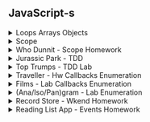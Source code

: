 
## JavaScript-s

<details>
<summary>
Loops Arrays Objects
</summary>

```js
var sports = ['football', 'tennis', 'rugby'];
var firstSport = sports[0];
var secondSport = sports[1];

sports.push('curling');

sports.push('snooker');
sports.push('darts');

var lastSport = sports[sports.length - 1];

sports.pop()

sports.unshift('basketball');

sports.shift();

sports.splice(3, 1);

// console.log(sports);

for (var currentSport of sports) {
  var bigSport = currentSport.toUpperCase();
  // console.log( bigSport );
}

for (var i = 0; i < sports.length; i++) {
  var currentSport = sports[i];
  var bigSport = currentSport.toUpperCase();
  // console.log( bigSport );
}

for (var i = sports.length - 1; i >= 0; i--) {
  var currentSport = sports[i];
  var bigSport = currentSport.toUpperCase();
  // console.log( bigSport );
}

var movie = {
  title: 'It\'s a Wonderful Life',
  year: 1946,
  language: 'Spanish'
};

var moviesTitle = movie.title;

movie.cast = ['James Stewart', 'Donna Reed'];

movie.language = 'English';
movie['language'] = 'French';

movie.ratings = {
  personal: 70,
  critic: 94,
  audience: 95
};
// console.log(movie);

for (var key in movie) {
  var value = movie[key];
  // console.log(`The ${key} is ${value}`);
}

var properties = Object.keys(movie);

for (var i = 0; i < properties.length; i++) {
  var key = properties[i];
  var value = movie[key];
  console.log(`The ${key} is ${value}`);
}
```
</details>
<details>
<summary>
Scope
</summary>

```js
var name = 'Jill';
var secretsFunction = function () {
  var pinCode = [0, 0, 0, 0];
  // console.log('pinCode inside secretsFunction:', pinCode);
  // console.log('name inside secretsFunction:', name);
}
secretsFunction();
// console.log('pinCode outside secretsFunction:', pinCode);
// console.log('name outside secretsFunction:', name);

var filterNamesByFirstLetter = function (names, letter) {
  var filteredNames = [];
  for (let name of names) {
    if (name[0] === letter) {
      filteredNames.push(name);
    }
  }
  // console.log('name after loop:', name);
  return filteredNames
}

var students = ['Alice', 'Bob', 'Alyssia', 'Artem', 'Babs'];
var filteredStudents = filterNamesByFirstLetter(students, 'A');
// console.log('filteredStudents', filteredStudents);

const calculateEnergy = function (mass) {
  const speedOfLight = 299792458;
  // speedOfLight++
  return mass * speedOfLight ** 2;
}
// calculateEnergy = () => 0
const energyOfMe = calculateEnergy(75);
// console.log('energyOfMe (if I had a mass of 75kg)', energyOfMe);

const song = {
  title: 'Raspberry Beret',
  artist: 'Prince'
};
console.log('song before mutation', song);
song.title = 'When Doves Cry';
console.log('song after mutation', song);

const songs = [
  song,
  'Happy Birthday',
  'Hey Jude'
];
console.log('songs array before mutation', songs);
songs[1] = 'Call Me Maybe';
songs.pop();
console.log('songs array after mutation', songs);
```
</details>
<details>
<summary>
Who Dunnit - Scope Homework  
</summary>

#### Episode 1

```js
const scenario = {
  murderer: 'Miss Scarlet',
  room: 'Library',
  weapon: 'Rope'
};

const declareMurderer = function() {
  return `The murderer is ${scenario.murderer}.`;
};

const verdict = declareMurderer();
console.log(verdict);
```

Output: `The murderer is Miss Scarlet.`  
Reason: `declareMurderer` is called, which returns a string that refers to the `murderer` property on the `scenario` object.

#### Episode 2

```js
const murderer = 'Professor Plum';

const changeMurderer = function() {
  murderer = 'Mrs. Peacock';
};

const delcareMurderer = function() {
  return `The murderer is ${murderer}.`;
}

changeMurderer();
const verdict = declareMurderer();
console.log(verdict);
```

Output: `TypeError`  
Reason: The variable `murderer` is declared with the `const` keyword, so it cannot be resigned. When the `changeMurderer` function is called, it attempts to reassign the `murderer` variable, producing the type error `Assignment to constant variable`.

#### Episode 3

```js
let murderer = 'Professor Plum';

const declareMurderer = function() {
  let murderer = 'Mrs. Peacock';
  return `The murderer is ${murderer}.`;
};

const firstVerdict = declareMurderer();
console.log('First Verdict: ', firstVerdict);

const secondVerdict = `The murderer is ${murderer}.`;
console.log('Second Verdict: ', secondVerdict);
```

Output: `First Verdict:  The murderer is Mrs. Peacock.` `Second Verdict:  The murderer is Professor Plum.`  
Reason: The `delcareMurderer` function is called, which creates a new local variable, `murderer` with the value of 'Mrs. Peacock' and returns a string that refers to local variable. This does not effect the initial `murderer` variable, so when the second verdict accesses the outer variable, it is still 'Professor Plum'.


#### Episode 4

```js
let suspectOne = 'Miss Scarlet';
let suspectTwo = 'Professor Plum';
let suspectThree = 'Mrs. Peacock';

const declareAllSuspects = function() {
  let suspectThree = 'Colonel Mustard';
  return `The suspects are ${suspectOne}, ${suspectTwo}, ${suspectThree}.`;
};

const suspects = declareAllSuspects();
console.log(suspects);
console.log(`Suspect three is ${suspectThree}.`);
```

Output: `The suspects are Miss Scarlet, Professor Plum, Colonel Mustard.`
`Suspect three is Mrs. Peacock.`
Reason: The initial suspect variables are declared. `suspectThree` has the value 'Mrs. Peacock'. When the `declareAllSuspects` function is called, it creates a new local variable `suspectThree` with the value 'Colonel Mustard' and does not effect the initial variable of the same name. The string returned by `declareAllSuspects` refers to the two initial variables `suspectOne` and `suspectTwo` and the local variable `suspectThree`. The second log refers to the unchanged initial variable, `suspectThree` with the value 'Mrs. Peacock'.

#### Episode 5

```js
const scenario = {
  murderer: 'Miss Scarlet',
  room: 'Kitchen',
  weapon: 'Candle Stick'
};

const changeWeapon = function(newWeapon) {
  scenario.weapon = newWeapon;
};

const declareWeapon = function() {
  return `The weapon is the ${scenario.weapon}.`;
};

changeWeapon('Revolver');
const verdict = declareWeapon();
console.log(verdict);
```

Output: `The weapon is the Revolver.`
Reason: `changeWeapon` is called, changing the `scenario`'s `weapon` property to 'Revolver'. `delclareWeapon` is then called, returning a string that refers to the `scenario`'s `weapon` property.

Note: The `scenario` variable is declared using the `const` keyword so it cannot be reassigned. However an object is mutable, so its properties can be modified without it being a reassignment.

#### Episode 6

```js
let murderer = 'Colonel Mustard';

const changeMurderer = function() {
  murderer = 'Mr. Green';

  const plotTwist = function() {
    murderer = 'Mrs. White';
  }

  plotTwist();
}

const declareMurderer = function () {
  return `The murderer is ${murderer}.`
}

changeMurderer();
const verdict = declareMurderer();
console.log(verdict);
```

Output: `The murderer is Mrs. White.`
Reason: `changeMurder` is called, which first reassigns `murderer` to have the value 'Mr. Green', then calls a second function, `plotTwist`, which reassigns `murderer` to have the value 'Mrs. White'. `declareMurderer` is then called returning a string that refers to `murderer`.

#### Episode 7

```js
let murderer = 'Professor Plum';

const changeMurderer = function() {
  murderer = 'Mr. Green';

  const plotTwist = function() {
    let murderer = 'Colonel Mustard';

    const unexpectedOutcome = function() {
      murderer = 'Miss Scarlet';
    }

    unexpectedOutcome();
  }

  plotTwist();
}

const declareMurderer = function() {
  return `The murderer is ${murderer}.`
}

changeMurderer();
const verdict = declareMurderer();
console.log(verdict);
```

Output: `The murderer is Mr. Green.`
Reason: `changeMurderer` is called, which first reassigns `murderer` to have the value 'Mr. Green'. It then calls `plotTwist` that creates a new local variable `murderer` with the value 'Colonel Mustard', which does not effect the initial `murderer` variable. `unexpectedOutcome` is then called which reassigns the local variable in the `plotTwist` function to be 'Miss Scarlet', but again, does not effect the initial `murderer` variable. When `declareMurderer` is called, it returns a string that refers to the initial `murderer` variable, which has only been reassigned once.

#### Episode 8

```js
const scenario = {
  murderer: 'Mrs. Peacock',
  room: 'Conservatory',
  weapon: 'Lead Pipe'
};

const changeScenario = function() {
  scenario.murderer = 'Mrs. Peacock';
  scenario.room = 'Dining Room';

  const plotTwist = function(room) {
    if (scenario.room === room) {
      scenario.murderer = 'Colonel Mustard';
    }

    const unexpectedOutcome = function(murderer) {
      if (scenario.murderer === murderer) {
        scenario.weapon = 'Candle Stick';
      }
    }

    unexpectedOutcome('Colonel Mustard');
  }

  plotTwist('Dining Room');
}

const declareWeapon = function() {
  return `The weapon is ${scenario.weapon}.`
}

changeScenario();
const verdict = declareWeapon();
console.log(verdict);
```

Output: `The murderer is Colonel Mustard.`
Reason: `changeScenario` is called which update's `scenario`'s `murderer` property to 'Mrs. Peacock' and its `room` property to 'Dining Room'. Next `plotTwist` is called and checks if the scenario's room property is equals to 'Dining Room', which it is, so updates the `scenario`'s '`murderer` property to be 'Colonel Mustard'. Then `unexpectedOutcome` is called, which checks if the `scenario`'s `murderer` property is equal to 'Colonel Mustard', which it is, so it updates the `scenario`'s `weapon` property to be 'Candle Stick'. Then `declareWeapon` is called, which returns a string referring to the updated `scenario`'s `weapon` property.

#### Episode 9

```js
let murderer = 'Professor Plum';

if (murderer === 'Professor Plum') {
  let murderer = 'Mrs. Peacock';
}

const declareMurderer = function() {
  return `The murderer is ${murderer}.`;
}

const verdict = declareMurderer();
console.log(verdict);
```

Output: `The murderer is Professor Plum.`
Reason: A variable `murderer` is declared with the value of 'Professor Plum'. The an `if` statement checks if `murderer` is equal to 'Professor Plum', which it is, so it creates a new local `murderer` variable with the value of 'Mrs. Peacock'. Because variables declared with the `let` and `const` keywords are block scoped, is does not effect the initial `murder` variable. When `declareMurderer` is called, it returns a string that refers to the initial `murder` variable.

### Extensions

Make up your own episode!

</details>
<details>
<summary>
Jurassic Park - TDD
</summary>
<br />
<details>
<summary>
Jurassic Park - Brief
</summary>

#### Learning Objectives

- Be able to use the fundamental JavaScript language features and data types
- Be able to create an application using multiple interacting objects

### Brief

John Hammond has tasked you with creating an app to help him manage his theme park. He needs to be able to track and manage information about the various dinosaurs in his park and the number of visitors that they will attract.

Use the start point provided, which contains the tested `Dinosaur` model and the uncompleted tests for the MVP `Park` model. (You will need to write your own tests for the extension tasks.)

**Hint:** Remember to remove the `x` from the pending tests (`xit()`) to run them.

#### MVP

A dinosaur must have:

- A species
- A diet (e.g. carnivore, herbivore or omnivore)
- An average number of visitors attracted per day

A park must have:

- A name
- A ticket price
- A collection of dinosaurs

A park must be able to:

- Add a dinosaur to its collection of dinosaurs
- Remove a dinosaur from its collection of dinosaurs
- Find all dinosaurs of a particular species
- Remove all dinosaurs of a particular species
- Find the dinosaur that attracts the most visitors

#### Extensions

A park must be able to:

- Calculate the total number of visitors per day
- Calculate the total number of visitors per year
- Calculate the total revenue from ticket sales for one year
- Provide an object containing each of the diet types and the number of dinosaurs in the park of that diet type  
Example: `{ 'carnivore': 5, 'herbivore': 2, 'omnivore': 1 }`

#### Considerations

Remember to use the appropriate `assert` method for the data types you are comparing in your tests.

<br />
</details>
<details>
<summary>
dinasaur.js
</summary>

```js
const Dinosaur = function (species, diet, guestsAttractedPerDay) {
  this.species = species;
  this.diet = diet;
  this.guestsAttractedPerDay = guestsAttractedPerDay;
}

module.exports = Dinosaur;

```

<details>
<summary>
dinasaur_spec.js
</summary>


```js
const assert = require('assert');
const Dinosaur = require('../models/dinosaur.js');

describe('Dinosaur', function() {

  let dinosaur;

  beforeEach(function () {
    dinosaur = new Dinosaur('t-rex', 'carnivore', 50);
  });

  it('should have a species', function () {
    const actual = dinosaur.species;
    assert.strictEqual(actual, 't-rex');
  });

  it('should have a diet', function () {
    const actual = dinosaur.diet;
    assert.strictEqual(actual, 'carnivore');
  });

  it('should have an average number of visitors it attracts per day', function () {
    const actual = dinosaur.guestsAttractedPerDay;
    assert.strictEqual(actual, 50);
  });

});
```
</details>
<br />
</details>
<details>
<summary>
park.js
</summary>

```js
const Park = function (name, ticketPrice) {
  this.name = name;
  this.ticketPrice = ticketPrice;
  this.dinosaurs = [];
}

Park.prototype.add = function (dinosaur) {
  this.dinosaurs.push(dinosaur);
}

Park.prototype.remove = function (dinosaur) {
  const index = this.dinosaurs.indexOf(dinosaur);
  if (index !== -1){
    this.dinosaurs.splice(index, 1);
  }
}

Park.prototype.findBySpecies = function (species) {
  const foundDinosaurs = [];

  for (const dinosaur of this.dinosaurs) {
    if (dinosaur.species === species) {
      foundDinosaurs.push(dinosaur);
    }
  }

  return foundDinosaurs;
}

Park.prototype.removeBySpecies = function (species) {
  const dinosaursToKeep = [];

  for (const dinosaur of this.dinosaurs) {
    if (dinosaur.species !== species) {
      newDinosaurs.push(dinosaur);
    }
  }

  this.dinosaurs = newDinosaurs;
}

Park.prototype.findMostAttractiveDinosaur = function () {
  let mostAttractiveDino = this.dinosaurs[0];

  for (const dino of this.dinosaurs) {
    if (dino.guestsAttractedPerDay > mostAttractiveDino.guestsAttractedPerDay) {
      mostAttractiveDino = dino;
    }
  }

  return mostAttractiveDino;
}

Park.prototype.calculateAverageVisitorsPerDay = function () {
  let averageDailyVisitors = 0;

  for (const dinosaur of this.dinosaurs) {
    averageDailyVisitors += dinosaur.guestsAttractedPerDay;
  }

  return averageDailyVisitors;
}

Park.prototype.calculateAverageVisitorsPerYear = function () {
  return this.calculateAverageVisitorsPerDay() * 365;
}

Park.prototype.calculateAverageYearlyRevenue = function () {
  return this.ticketPrice * this.calculateAverageVisitorsPerYear();
}

Park.prototype.numberOfDinosaursByDiet = function () {
  const numberOfDinosaursByDiet = {};

  for (const dinosaur of this.dinosaurs) {
    if (numberOfDinosaursByDiet[dinosaur.diet]) {
      numberOfDinosaursByDiet[dinosaur.diet] += 1;
    }
    else {
      numberOfDinosaursByDiet[dinosaur.diet] = 1;
    }
  }

  return numberOfDinosaursByDiet;
}

module.exports = Park;

```

<details>
<summary>
park_spec.js
</summary>

```js
const assert = require('assert');
const Park = require('../models/park.js');
const Dinosaur = require('../models/dinosaur.js');

describe('Park', function() {

  let trex1;
  let trex2;
  let trex3;
  let velociraptor1;
  let velociraptor2;
  let diplodocus;
  let gallimimus;
  let park;

  beforeEach(function () {
    trex1 = new Dinosaur('t-rex', 'carnivore', 50);
    trex2 = new Dinosaur('t-rex', 'carnivore', 40);
    trex3 = new Dinosaur('t-rex', 'carnivore', 60);

    velociraptor1 = new Dinosaur('velociraptor', 'carnivore', 25);
    velociraptor2 = new Dinosaur('velociraptor', 'carnivore', 20);

    diplodocus = new Dinosaur('diplodocus', 'herbivore', 30);
    gallimimus = new Dinosaur('gallimimus', 'omnivore', 4);

    park = new Park('Jurassic Park', 20);
  })

  it('should have a name', function () {
    const actual = park.name;
    assert.strictEqual(actual, 'Jurassic Park');
  });

  it('should have a ticket price', function () {
    const actual = park.ticketPrice;
    assert.strictEqual(actual, 20);
  });

  it('should have a collection of dinosaurs', function () {
    const actual = park.dinosaurs;
    assert.deepStrictEqual(actual, []);
  });

  it('should be able to add a dinosaur to its collection', function () {
    park.add(trex1);
    const actual = park.dinosaurs.length;
    assert.deepStrictEqual(actual, 1);
  });

  it('should be able to remove a dinosaur from its collection', function () {
    park.add(trex1);
    park.add(velociraptor1);
    park.remove(velociraptor1);
    const actual = park.dinosaurs.length;
    assert.strictEqual(actual, 1);
  });

  it('should be able to find all dinosaurs of a particular species', function () {
    park.add(trex1);
    park.add(velociraptor1);
    park.add(velociraptor2);
    park.add(diplodocus);
    park.add(gallimimus);
    const actual = park.findBySpecies('velociraptor');
    const expected = [velociraptor1, velociraptor2];
    assert.deepStrictEqual(actual, expected);
  });

  it('should be able to remove all dinosaurs of a particular species', function () {
    park.add(trex1);
    park.add(velociraptor1);
    park.add(velociraptor2);
    park.add(diplodocus);
    park.add(gallimimus);
    park.removeBySpecies('velociraptor');
    const actual = park.dinosaurs;
    const expected = [trex1, diplodocus, gallimimus];
    assert.deepStrictEqual(actual, expected);
  });

  it('should be able to find the dinosaur that attracts the most visitors', function () {
    park.add(trex1);
    park.add(trex2);
    park.add(trex3);
    park.add(velociraptor1);
    park.add(diplodocus);
    park.add(gallimimus);
    const actual = park.findMostAttractiveDinosaur();
    assert.strictEqual(actual, trex3);
  });

  it('should be able to calculate the total number of visitors per day', function () {
    park.add(trex1);
    park.add(trex2);
    park.add(trex3);
    park.add(velociraptor1);
    park.add(velociraptor2);
    park.add(diplodocus);
    park.add(gallimimus);
    const actual = park.calculateAverageVisitorsPerDay()
    assert.strictEqual(actual, 229);
  });

  it('should be able to calculate the total number of visitors per year', function () {
    park.add(trex1);
    park.add(trex2);
    park.add(trex3);
    park.add(velociraptor1);
    park.add(velociraptor2);
    park.add(diplodocus);
    park.add(gallimimus);
    const actual = park.calculateAverageVisitorsPerYear();
    assert.strictEqual(actual, 83585);
  });

  it('should be able to calculate total revenue for one year', function () {
    park.add(trex1);
    park.add(trex2);
    park.add(trex3);
    park.add(velociraptor1);
    park.add(velociraptor2);
    park.add(diplodocus);
    park.add(gallimimus);
    const actual = park.calculateAverageYearlyRevenue();
    assert.strictEqual(actual, 1671700);
  });

  it('should be able to calculate number of dinosaurs for each diet type', function () {
    park.add(trex1);
    park.add(trex2);
    park.add(trex3);
    park.add(velociraptor1);
    park.add(velociraptor2);
    park.add(diplodocus);
    park.add(gallimimus);
    const actual = park.numberOfDinosaursByDiet();
    const expected = { carnivore: 5, herbivore: 1, omnivore: 1 };
    assert.deepStrictEqual(actual, expected);
  });

});

```
</details>
</details>
<br />
</details>

<details>
<summary>
Top Trumps - TDD Lab
</summary>
<br />
<details>
<summary>
Top Trumps - Brief
</summary>

#### Learning Objectives

- Be able to write unit tests using Assert in combination with Mocha
- Be able to run test files with Mocha using an npm script

### Introduction

In this lab you will be using the testing framework, Mocha, to design, build and test the game logic for a two-player game of Superheroes Top Trumps. The brief is to build a game of Top Trumps with the following game play:

- All the cards are dealt to the players face down.
- For each turn:
  - Each player looks at the top card.
  - The first player chooses the category that they want to play with (e.g. Intelligence or Strength).
  - The players compare their cards' values for the selected category.
  - The player with the highest value gets the two cards.
- Once one player has all the cards, they have won the game.

### Task

#### MVP

Your application should have the following classes:

- Game
- Card
- Player

The game should have two players and be able to deal the cards to the players. A player should be able to play the top card in their hand and select a category that they want to play with. The game should be able to calculate the winner of the turn. If result of the turn is a draw, the player who made the category selection wins.

**Note: Do not implement functionality to shuffle the cards.**

Use the following details for your deck of cards:

```
Name: 'Superman'
Intelligence: 6
Strength: 9
Agility: 7

Name: 'Scarlet Witch'
Intelligence: 7
Strength: 10
Agility: 5

Name: 'Black Widow'
Intelligence: 8
Strength: 6
Agility: 9

Name: 'The Flash'
Intelligence: 7
Strength: 4
Agility: 10

Name: 'Wonder Woman'
Intelligence: 8
Strength: 7
Agility: 5

Name: 'Batman'
Intelligence: 10
Strength: 5
Agility: 6
```

#### Extensions

1. At the end of a turn, the winning player should receive the two cards from the turn.
2. Whichever player wins the turn, should choose the category on the next turn.
3. When one of the players has all the cards, they should win the game.

### Considerations

What are the responsibilities of each model?
Which type of assert do you need for each test?

### Plan

To setup your project you will need a models folder with a specs folder inside. You will also need to:

- Initialise npm with `npm init`
- Install mocha as a dev dependency with `npm install -D mocha`
- Update the test script in the package.json to use mocha with `specs models/specs`

<br />
</details>
<details>
<summary>
cards.js
</summary>

```js
const Card = function (options) {
  this.name = options.name;
  this.intelligence = options.intelligence;
  this.strength = options.strength;
  this.agility = options.agility;
};

module.exports = Card;
```

<details>
<summary>
cards_spec.js
</summary>

```js
const assert = require('assert');
const Card = require('../card.js');

describe('Card', function () {

  let card;

  beforeEach(function () {
    card = new Card({
      name: 'Superman',
      intelligence: 6,
      strength: 9,
      agility: 7
    });
  });

  it('should have a name', function () {
    const actual = card.name;
    assert.strictEqual(actual, 'Superman');
  });

  it('should have intelligence', function () {
    const actual = card.intelligence;
    assert.strictEqual(actual, 6);
  });

  it('should have strength', function () {
    const actual = card.strength;
    assert.strictEqual(actual, 9);
  });

  it('should have agility', function () {
    const actual = card.agility;
    assert.strictEqual(actual, 7);
  });

});

```

</details>
<br />
</details>
<details>
<summary>
game.js
</summary>

```js
const Game = function (cards, players) {
  this.deck = cards;
  this.players = players;
  this.winner = null;
};

Game.prototype.dealCard = function (card) {
  this.players[0].addCard(card);
};

Game.prototype.switchPlayers = function () {
  const player = this.players.shift();
  this.players.push(player);
};

Game.prototype.dealDeck = function () {
  for (const card of this.deck) {
    this.players[0].addCard(card);
    this.switchPlayers();
  }
};

Game.prototype.playCards = function () {
  for (const player of this.players) {
    player.playCard();
  }
};

Game.prototype.calculateWinnerOfTurn = function () {
  const card1 = this.players[0].currentCard;
  const card2 = this.players[1].currentCard;
  const category = this.players[0].currentCategory;
  if (card2[category] > card1[category]) this.switchPlayers();
};

Game.prototype.giveCardsToWinner = function () {
  const card1 = this.players[0].currentCard;
  const card2 = this.players[1].currentCard;
  this.players[0].receiveCards([card1, card2]);
};

Game.prototype.checkForWinner = function () {
  if (this.players[0].handEmpty()) this.winner = this.players[1];
  if (this.players[1].handEmpty()) this.winner = this.players[0];
};

Game.prototype.playTurn = function () {
  this.calculateWinnerOfTurn();
  this.giveCardsToWinner();
  this.checkForWinner();
};

module.exports = Game;

```

<details>
<summary>
game_spec.js
</summary>

```js
const assert = require('assert');
const Card = require('../card.js');
const Player = require('../player.js');
const Game = require('../game.js');

describe('Game', function () {

let card1;
let card2;
let card3;
let card4;
let card5;
let card6;
let tracy;
let tim;
let players;
let game;

beforeEach(function () {
  card1 = new Card({
    name: 'Superman',
    intelligence: 6,
    strength: 9,
    agility: 7
  });

  card2 = new Card({
    name: 'Scarlet Witch',
    intelligence: 7,
    strength: 10,
    agility: 5
  });

  card3 = new Card({
    name: 'Black Widow',
    intelligence: 8,
    strength: 6,
    agility: 9
  });

  card4 = new Card({
    name: 'The Flash',
    intelligence: 7,
    strength: 4,
    agility: 10
  });

  card5 = new Card({
    name: 'Wonder Woman',
    intelligence: 8,
    strength: 7,
    agility: 5
  });

  card6 = new Card({
    name: 'Batman',
    intelligence: 10,
    strength: 5,
    agility: 6
  });

  cards = [card1, card2, card3, card4, card5, card6];
  tracy = new Player('Tracy Champ');
  tim = new Player('Tim Win');
  players = [tracy, tim]
  game = new Game(cards, players);
});

it('should have a deck', function () {
  const actual = game.deck;
  assert.deepStrictEqual(actual, cards);
});

it('should have two players', function () {
  const actual = game.players;
  assert.deepStrictEqual(actual, players);
});

it('should be able to deal one card to a player', function () {
  game.dealCard(card1);
  const actual = tracy.hand[0];
  assert.deepStrictEqual(actual, card1);
});

it('should be able to switch players', function () {
  game.switchPlayers();
  const actual = game.players;
  assert.deepStrictEqual(actual, [tim, tracy]);
});

it('should be able to deal deck to players', function () {
  game.dealDeck();
  assert.deepStrictEqual(tracy.hand, [card1, card3, card5]);
  assert.deepStrictEqual(tim.hand, [card2, card4, card6]);
});

it('should be able to have all players play cards', function () {
  game.dealDeck();
  game.playCards();
  assert.strictEqual(tracy.currentCard, card5);
  assert.strictEqual(tim.currentCard, card6);
});

it('should be able to find the winner of the turn', function () {
  game.dealDeck();
  game.playCards();
  tracy.selectCategory('intelligence');
  game.calculateWinnerOfTurn();
  const actual = game.players[0];
  assert.deepStrictEqual(actual, tim);
});

it('should be able to give cards to winner', function () {
  game.dealDeck();
  game.playCards();
  tracy.selectCategory('intelligence');
  game.calculateWinnerOfTurn();
  game.giveCardsToWinner();
  const actual = tim.hand;
  assert.deepStrictEqual(actual, [card2, card4, card6, card5]);
});

it('should be able to check for a winner of the game', function () {
  tracy.addCard(card1);
  tim.addCard(card2);
  game.playCards();
  tracy.selectCategory('intelligence');
  game.calculateWinnerOfTurn();
  game.giveCardsToWinner(tracy);
  game.checkForWinner();
  const actual = game.winner;
  assert.deepStrictEqual(actual, tim);
});

it('should be able to play turn', function () {
  game.dealDeck();
  game.playCards();
  tracy.selectCategory('intelligence');
  game.playTurn();
  assert.deepStrictEqual(tracy.hand, [card1, card3]);
  assert.deepStrictEqual(tim.hand, [card2, card4, card6, card5]);
  assert.deepStrictEqual(game.players, [tim, tracy]);
});

it('should be able to find winner of game at the end of final turn', function() {
  tracy.addCard(card1);
  tim.addCard(card2);
  game.playCards();
  tracy.selectCategory('strength');
  game.playTurn();
  const actual = game.winner;
  assert.deepStrictEqual(actual, tim);
});

});

```

</details>
<br />
</details>
<details>
<summary>
player.js
</summary>

```js
const Player = function (name) {
  this.name = name;
  this.hand = [];
  this.currentCard = null;
  this.currentCategory = null;
};

Player.prototype.countCards = function () {
  return this.hand.length;
};

Player.prototype.addCard = function (card) {
  this.hand.push(card);
};

Player.prototype.handEmpty = function () {
  return this.hand.length === 0;
};

Player.prototype.playCard = function () {
  this.currentCard = this.hand.pop();
};

Player.prototype.selectCategory = function (category) {
  this.currentCategory = category;
};

Player.prototype.receiveCards = function (cards) {
  this.hand = this.hand.concat(cards);
};

module.exports = Player;

```

<details>
<summary>
player_spec.js
</summary>

```js
const assert = require('assert');
const Player = require('../player.js');
const Card = require('../card.js');

describe('Player', function () {

  let player;
  let card1;

  beforeEach(function () {
    player = new Player('Tracy Champ');

    card1 = new Card({
      name: 'Wonder Woman',
      intelligence: 8,
      strength: 7,
      agility: 5
    });
  });

  it('should have a name', function () {
    const actual = player.name;
    assert.strictEqual('Tracy Champ', actual);
  });

  it('should have a hand that starts empty', function () {
    const actual = player.hand;
    assert.deepStrictEqual([], actual);
  });

  it('should be able to count cards in hand', function () {
    const actual = player.countCards();
    assert.strictEqual(actual, 0);
  });

  it('should be able to add a card', function () {
    player.addCard(card1);
    const actual = player.hand[0];
    assert.deepStrictEqual(actual, card1);
  });

  it('should be able to check if hand is empty', function () {
    const actual = player.handEmpty();
    assert.strictEqual(actual, true);
  });

  it('should be able to play a card', function () {
    player.addCard(card1);
    player.playCard();
    const actual = player.currentCard;
    assert.deepStrictEqual(actual, card1);
  });

  it('should be able to select a category', function () {
    player.selectCategory('intelligence');
    const actual = player.currentCategory;
    assert.strictEqual(actual, 'intelligence');
  });

  it('should have hand decreased by one after playing a card', function () {
    player.addCard(card1);
    player.playCard();
    const actual = player.countCards();
    assert.strictEqual(actual, 0);
  });

  it('should be able to receive cards', function () {
    const card2 = new Card({
      name: 'Batman',
      intelligence: 10,
      strength: 5,
      agility: 6
    });
    player.receiveCards([card1, card2]);
    const actual = player.hand;
    assert.deepStrictEqual(actual, [card1, card2]);
  });

});

```

</details>
<br />
</details>
<br />
</details>


<details>
<summary>
Traveller - Hw Callbacks Enumeration
</summary>
<br />
<details>
<summary>
Traveller - Brief
</summary>

#### Learning Objectives
- Be able to pass functions to higher-order functions
- Be able to use built-in Array enumeration methods

### Brief

You have been given a project with two models, Traveller and Journey, and their corresponding test files.

A Journey has:

- a start location
- an end location
- a mode of transport
- a distance in miles

A Traveller has:

- an array of Journeys

You should write the code to make the Traveller tests pass, without modifying the spec files. You should use JavaScript's built-in enumerator methods, only using `forEach` if you can't find a way to use one of the other more appropriate methods.

#### MVP

Traveller:

- should have a collection of journeys
- should be able to get the journeys start locations
- should be able to get the journeys end locations
- should be able to get a list of the modes of transport
- should be able to get journeys by transport
- should be able to get journeys over a certain distance

#### Extensions

Traveller:

- should be able to calculate total distance travelled
- should be able to get a unique list of modes of transport

Note: Remember to remove the `x` from `xit()` on the pending tests to run them.

<br />
</details>
<details>
<summary>
journey.js
</summary>

```js
const Journey = function(startLocation, endLocation, transport, distance) {
  this.startLocation = startLocation;
  this.endLocation = endLocation;
  this.transport = transport;
  this.distance = distance;
};

module.exports = Journey;

```

<details>
<summary>
journey_spec.js
</summary>

```js
const assert = require('assert');
const Journey = require('../models/journey.js');

describe('Journey', function() {

  let journey1;

  beforeEach(function() {
    journey1 = new Journey('linlithgow', 'stirling', 'train', 30);
  });

  it('should have a start location', function() {
    const actual = journey1.startLocation;
    assert.strictEqual(actual, 'linlithgow');
  });

  it('should have a end location', function() {
    const actual = journey1.endLocation;
    assert.strictEqual(actual, 'stirling');
  });

  it('should have a mode of transport', function() {
    const actual = journey1.transport;
    assert.strictEqual(actual, 'train');
  });

  it('should have a distance', function() {
    const actual = journey1.distance;
    assert.strictEqual(actual, 30);
  });

});

```

</details>
<br />
</details>
<details>
<summary>
traveller.js
</summary>

```js
const Traveller = function(journeys) {
  this.journeys = journeys;
};

Traveller.prototype.getJourneyStartLocations = function() {
  return this.journeys.map((journey) => {
    return journey.startLocation;
  });
};

Traveller.prototype.getJourneyEndLocations = function () {
  return this.journeys.map((journey) => {
    return journey.endLocation;
  });
};

Traveller.prototype.getModesOfTransport = function () {
  return this.journeys.map((journey) => {
    return journey.transport
  });
};

Traveller.prototype.getJourneysByTransport = function (transport) {
  return this.journeys.filter((journey) => {
    return journey.transport === transport;
  });
};

Traveller.prototype.getJourneysByMinDistance = function (minDistance) {
  return this.journeys.filter((journey) => {
    return journey.distance > minDistance;
  });
};

Traveller.prototype.calculateTotalDistanceTravelled = function () {
  return this.journeys.reduce((total, journey) => {
    return total + journey.distance;
  }, 0);
};

Traveller.prototype.getUniqueModesOfTransport = function () {
  return this.getModesOfTransport().filter((transport, index, array) => {
    return array.indexOf(transport) === index;
  });
};


module.exports = Traveller;

```

<details>
<summary>
traveller_spec.js
</summary>

```js
const assert = require('assert');
const Journey = require('../models/journey.js');
const Traveller = require('../models/traveller.js');

describe('Traveller', function() {

  let journey1
  let journey2
  let journey3
  let journey4
  let journey5
  let journeys;
  let traveller;

  beforeEach(function() {
    journey1 = new Journey('linlithgow', 'stirling', 'train', 30);
    journey2 = new Journey('paris', 'frankfurt', 'train', 400);
    journey3 = new Journey('sydney', 'new york', 'aeroplane', 10000);
    journey4 = new Journey('london', 'rome', 'car', 1200);
    journey5 = new Journey('lancaster', 'isle of man', 'ferry', 80);
    journeys = [journey1, journey2, journey3, journey4, journey5];
    traveller = new Traveller(journeys);
  });

  it('should have a collection of journeys', function() {
    const actual = traveller.journeys;
    assert.deepStrictEqual(actual, journeys)
  });

  it('should be able to get the journeys start locations', function() {
    const actual = [
      journey1.startLocation,
      journey2.startLocation,
      journey3.startLocation,
      journey4.startLocation,
      journey5.startLocation
    ];
    assert.deepStrictEqual(actual, traveller.getJourneyStartLocations());
  });

  it('should be able to get the journeys end locations', function() {
    const actual = [
      journey1.endLocation,
      journey2.endLocation,
      journey3.endLocation,
      journey4.endLocation,
      journey5.endLocation
    ];
    assert.deepStrictEqual(actual, traveller.getJourneyEndLocations());
  });

  it('should be able to get a list of the modes of transport', function() {
    const actual = [ 'train', 'train', 'aeroplane', 'car', 'ferry' ];
    assert.deepStrictEqual(actual, traveller.getModesOfTransport());
  });

  it('should be able to get journeys by transport', function() {
    const actual = [
      journey1,
      journey2
    ];
    assert.deepStrictEqual(actual, traveller.getJourneysByTransport('train'));
  });

  it('should be able to get journeys over a certain distance', function() {
    const actual = [
      journey3,
      journey4
    ];
    assert.deepStrictEqual(actual, traveller.getJourneysByMinDistance(1000))
  });

  it('should be able to calculate total distance travelled', function() {
    const actual = 11710;
    assert.deepStrictEqual(actual, traveller.calculateTotalDistanceTravelled())
  });

  it('should be able to get a unique list of the modes of transport', function() {
    const actual = [ 'train', 'aeroplane', 'car', 'ferry' ];
    assert.deepStrictEqual(actual, traveller.getUniqueModesOfTransport());
  });

});

```

</details>
<br />
</details>
<br />
</details>


<details>
<summary>
Films - Lab Callbacks Enumeration
</summary>
<br />
<details>
<summary>
Films - Brief
</summary>

#### Learning Objectives

- Be able to pass functions to higher-order functions
- Be able to use built-in Array enumeration methods

### Brief

You have been given a project with two models, `Cinema` and `Film`, and their corresponding test files.

A Film has:

- a title
- a genre
- a year
- a length

A Cinema has:

- an array of `Film`s

You should write the code to make the Cinema tests pass. You should use JavaScript's built-in enumerator methods, only using `forEach` if you can't find a way to use one of the other more appropriate methods.

#### MVP

Cinema:

- should have a collection of films
- should be able to get a list of film titles
- should be able to find a film by title
- should be able to filter films by genre
- should be able to check whether there are some films from a particular year
- should be able to check whether all films are over a particular length
- should be able to calculate total running time of all films

#### Extensions

Add a another test, `'Cinema should be able to filter films by year'`.

We already have a method that filters films by genre, the functionality of which is very similar. We don't want two separate methods as that wouldn't be DRY. Your task is get the final test to pass by to writing a new method called `filmsByProperty`, which takes two arguments:

1. the name of the property
2. the value being search for

Once the final test is passing, modify the test `'Cinema should be able to filter films by genre'` to use the new `filmsByProperty` method.

#### Consideration

If you use reduce, remember that you will need to pass in a default accumulator as the second argument.

<br />
</details>
<details>
<summary>
film.js
</summary>

```js
const Film = function (title, genre, year, length) {
  this.title = title;
  this.genre = genre;
  this.year = year;
  this.length = length;
};

module.exports = Film;

```

<details>
<summary>
film_spec.js
</summary>

```js
const assert = require('assert');
const Film = require('../models/film.js');

describe('Film', function () {

  let moonlight;

  beforeEach(function () {
    moonlight = new Film('Moonlight', 'drama', 2016, 111);
  });

  it('should have a title', function () {
    const actual = moonlight.title;
    assert.strictEqual(actual, 'Moonlight');
  });

  it('should have a genre', function () {
    const actual = moonlight.genre;
    assert.strictEqual(actual, 'drama');
  });

  it('should have a year', function () {
    const actual = moonlight.year;
    assert.strictEqual(actual, 2016);
  });

  it('should have a length', function () {
    const actual = moonlight.length;
    assert.strictEqual(actual, 111);
  });

});

```

</details>
<br />
</details>
<details>
<summary>
cinema.js
</summary>

```js
const assert = require('assert');
const Film = require('../models/film.js');

describe('Film', function () {

  let moonlight;

  beforeEach(function () {
    moonlight = new Film('Moonlight', 'drama', 2016, 111);
  });

  it('should have a title', function () {
    const actual = moonlight.title;
    assert.strictEqual(actual, 'Moonlight');
  });

  it('should have a genre', function () {
    const actual = moonlight.genre;
    assert.strictEqual(actual, 'drama');
  });

  it('should have a year', function () {
    const actual = moonlight.year;
    assert.strictEqual(actual, 2016);
  });

  it('should have a length', function () {
    const actual = moonlight.length;
    assert.strictEqual(actual, 111);
  });

});

```

<details>
<summary>
cinema_spec.js
</summary>

```js
const assert = require('assert');
const Cinema = require('../models/cinema.js');
const Film = require('../models/film.js');

describe('Cinema', function () {

  let moonlight;
  let bladeRunner;
  let dunkirk;
  let blackPanther;
  let trainspotting;
  let films;
  let cinema;

  beforeEach(function () {
    moonlight = new Film('Moonlight', 'drama', 2016, 111);
    bladeRunner = new Film('Blade Runner 2049', 'sci-fi', 2017, 164);
    dunkirk = new Film('Dunkirk', 'history', 2017, 96);
    blackPanther = new Film('Black Panther', 'action', 2018, 134);
    trainspotting = new Film('T2 Trainspotting', 'drama', 2017, 117);

    films = [moonlight, bladeRunner, dunkirk, blackPanther, trainspotting];
    cinema = new Cinema(films);
  });

  it('should have a collection of films', function () {
    const actual = cinema.films;
    assert.deepStrictEqual(actual, films);
  });

  it('should be able to get a list of film titles', function () {
    const actual = cinema.filmTitles();
    const expected = ['Moonlight', 'Blade Runner 2049', 'Dunkirk', 'Black Panther', 'T2 Trainspotting'];
    assert.deepStrictEqual(actual, expected);
  });

  it('should be able to find a film by title', function () {
    const actual = cinema.filmByTitle('Dunkirk');
    assert.deepStrictEqual(actual, dunkirk);
  });

  it('should be able to filter films by genre', function () {
    const actual = cinema.filmsByGenre('drama');
    // Extension:
    // const actual = cinema.filmsByProperty('genre', `drama`);
    const expected = [moonlight, trainspotting];
    assert.deepStrictEqual(actual, expected);
  });

  it('should be able to check whether there are some films from a particular year', function () {
    const actual = cinema.hasFilmsFromYear(2018);
    assert.strictEqual(actual, true);
  });

  it('should be able to check whether there are no films from a particular year', function () {
    const actual = cinema.hasFilmsFromYear(2000);
    assert.strictEqual(actual, false);
  });

  it('should be able to check whether all films are over a particular length', function () {
    const actual = cinema.areAllFilmsOfMinLength(60);
    assert.strictEqual(actual, true);
  });

  it('should be able to calculate total running time of all films', function () {
    const actual = cinema.totalRunningTime();
    assert.strictEqual(actual, 622);
  });

  //  Extension:

  // it('should be able to filter films by year', function () {
  //   const actual = cinema.filmsByProperty('year', 2017);
  //   const expected = [bladeRunner, dunkirk, trainspotting];
  //   assert.deepStrictEqual(actual, expected);
  // });

});

module.exports = Cinema;

```

</details>
<br />
</details>
<br />
</details>




<details>
<summary>
(Ana/Iso/Pan)gram - Lab Enumeration
</summary>
<br />
<details>
<summary>
(Ana/Iso/Pan)gram - Brief
</summary>

#### Learning Objectives

- Be able to pass functions to higher-order functions
- Be able to use built-in Array enumeration methods

### Brief

You have been given four projects, each containing a coding problem. You should write the code to make the tests pass, without modifying the spec files. You should use JavaScript's built-in enumerator methods where appropriate.

You should attempt to make your code as clean as possible. You don't have to do all the work in the function that's being called in the test. Don't be afraid to attach little helper functions to the provided prototype.

### UPPERCASER

`map` an array of strings to a new array containing uppercase versions of each string.

### Pangram Finder

A pangram is a sentence or phrase which contains every letter of the alphabet. "The quick brown fox jumps over the lazy dog." is probably the most notable pangram in English.

Given a sentence or phrase you should be able to determine whether or not `every` letter of the alphabet is included in it.

### Isogram Finder

An isogram is a word, phrase or sentence that does not contain any repeated letters. "Orange" is an isogram but "apple" is not.

Given a word, phrase or sentence you should be able to determine whether or not it is an isogram. That is, you should be able to determine whether `some` letters are repeated.

### Extension: Anagram Finder

An anagram is a word formed by rearranging the letters of another word. Listen is an anagram of silent, for example.

Given a word and an array of other words you should be able to `filter` the array, leaving only the anagrams of the word in question in the array.

<br />
</details>
<details>
<summary>
anagram_finder.js
</summary>

```js
const AnagramFinder = function (word) {
  this.word = word;
}

AnagramFinder.prototype.findAnagrams = function (otherWords) {
  return otherWords.filter((otherWord) => {
    return this.isAnagram(otherWord) && this.isDifferentWord(otherWord);
  });
}

AnagramFinder.prototype.isAnagram = function (otherWord) {
  return this.prepare(this.word) === this.prepare(otherWord);
}

AnagramFinder.prototype.isDifferentWord = function (otherWord) {
  return this.word.toLowerCase() !== otherWord.toLowerCase();
}

AnagramFinder.prototype.prepare = function (word) {
  return word.toLowerCase().split('').sort().join('');
}

module.exports = AnagramFinder;

```

<details>
<summary>
anagram_finder_spec.js
</summary>

```js
const assert = require('assert');
const AnagramFinder = require('./anagram_finder.js');

describe('AnagramFinder', function () {
  it('should be able to detect an anagram', function () {
    const anagramFinder = new AnagramFinder('act');
    assert.deepStrictEqual(anagramFinder.findAnagrams(['cat', 'dog']), ['cat']);
  });

  it('should be able to detect a non-anagram', function () {
    const anagramFinder = new AnagramFinder('potato');
    assert.deepStrictEqual(anagramFinder.findAnagrams(['tomato']), []);
  })

  it('should not detect words with too few letters as an anagram', function () {
    const anagramFinder = new AnagramFinder('good');
    assert.deepStrictEqual(anagramFinder.findAnagrams(['dog']), []);
  });

  it('should not detect words with too many letters as an anagram', function () {
    const anagramFinder = new AnagramFinder('dog');
    assert.deepStrictEqual(anagramFinder.findAnagrams(['good']), []);
  });

  it('should detect an anagram regardless of case', function () {
    const anagramFinder = new AnagramFinder('DeduCTionS');
    assert.deepStrictEqual(anagramFinder.findAnagrams(['DiscOUnteD']), ['DiscOUnteD']);
  });

  it('should not detect a word as it\'s own anagram', function () {
    const anagramFinder = new AnagramFinder('javascript');
    assert.deepStrictEqual(anagramFinder.findAnagrams(['javascript']), []);
  });

  it('should not detect an empty string as an anagram', function () {
    const anagramFinder = new AnagramFinder('word');
    assert.deepStrictEqual(anagramFinder.findAnagrams(['']), []);
  });
});

```

</details>
<br />
</details>
<details>
<summary>
isogram_finder.js
</summary>

```js
const IsogramFinder = function (word) {
  this.word = word.toLowerCase();
}

IsogramFinder.prototype.isIsogram = function () {
  return this.word.split('').every(this.isUnique.bind(this));
}

IsogramFinder.prototype.isUnique = function (letter) {
  return this.word.indexOf(letter) === this.word.lastIndexOf(letter);
}

module.exports = IsogramFinder;

```

<details>
<summary>
isogram_finder_spec.js
</summary>

```js
const assert = require('assert');
const IsogramFinder = require('./isogram_finder.js');

describe('IsogramFinder', function () {
  it('should be able to detect an isogram', function () {
    const isogramFinder = new IsogramFinder('subdermatoglyphic');
    assert.strictEqual(isogramFinder.isIsogram(), true);
  });

  it('should be able to detect a non-isogram', function () {
    const isogramFinder = new IsogramFinder('repeated');
    assert.strictEqual(isogramFinder.isIsogram(), false);
  });

  it('should be able to detect an isogram case insensitively', function () {
    const isogramFinder = new IsogramFinder('Uncopyrightable');
    assert.strictEqual(isogramFinder.isIsogram(), true);
  });

  it('should be able to detect a non-isogram case insensitively', function () {
    const isogramFinder = new IsogramFinder('NotAnIsogram');
    assert.strictEqual(isogramFinder.isIsogram(), false);
  });
});

```

</details>
<br />
</details>
<details>
<summary>
panagram_finder.js
</summary>

```js
const PangramFinder = function (phrase) {
  this.phrase = phrase.toLowerCase();
  this.alphabet = 'qwertyuiopasdfghjklzxcvbnm'.split('');
}

PangramFinder.prototype.isPangram = function () {
  return this.alphabet.every(letter => this.phrase.includes(letter));
}

module.exports = PangramFinder;

```

<details>
<summary>
panagram_finder_spec.js
</summary>

```js
const assert = require('assert');
const PangramFinder = require('./pangram_finder.js');

describe('PangramFinder', function () {
  it('should be able to detect a pangram', function () {
    const pangramFinder = new PangramFinder('the quick brown fox jumps over the lazy dog');
    assert.strictEqual(pangramFinder.isPangram(), true);
  });

  it('should be able to detect a non-pangram', function () {
    const pangramFinder = new PangramFinder('this is not a pangram');
    assert.strictEqual(pangramFinder.isPangram(), false);
  });

  it('should be able to detect a pangram with mixed case', function () {
    const pangramFinder = new PangramFinder('The FIVE boxinG WiZaRdS JUMP quickly');
    assert.strictEqual(pangramFinder.isPangram(), true);
  });

  it('should be able to detect a non-pangram with mixed case', function () {
    const pangramFinder = new PangramFinder('');
    assert.strictEqual(pangramFinder.isPangram(), false);
  });

  it('should be able to detect a pangram with special characters', function () {
    const pangramFinder = new PangramFinder('how_vexingly_quick_daft_zebras_jump!');
    assert.strictEqual(pangramFinder.isPangram(), true);
  });

  it('should be able to detect a non-pangram with special characters', function () {
    const pangramFinder = new PangramFinder('is_this_a_pangram?!');
    assert.strictEqual(pangramFinder.isPangram(), false);
  });
});

```

</details>
<br />
</details>
<details>
<summary>
upper_caser.js
</summary>

```js
const UpperCaser = function (words) {
  this.words = words;
}

UpperCaser.prototype.toUpperCase = function () {
  return this.words.map(word => word.toUpperCase());
}

module.exports = UpperCaser;

```

<details>
<summary>
upper_caser_spec.js
</summary>

```js
const assert = require('assert');
const UpperCaser = require('./upper_caser.js');

describe('UpperCaser', function () {
  it('should be able to convert a single word to uppercase', function () {
    const upperCaser = new UpperCaser(['shouting']);
    assert.deepStrictEqual(upperCaser.toUpperCase(), ['SHOUTING']);
  });

  it('should be able to convert multiple words to uppercase', function () {
    const upperCaser = new UpperCaser(['i', 'am', 'shouting']);
    assert.deepStrictEqual(upperCaser.toUpperCase(), ['I', 'AM', 'SHOUTING']);
  });
});

```

</details>
<br />
</details>
<br />
</details>



<details>
<summary>
Record Store - Wkend Homework
</summary>
<br />
<details>
<summary>
Record Store - Brief
</summary>

#### Learning Objectives

- Be able to create and unit test models
- Be able to pass callback to the built in Array enumeration methods
- Be able to select the appropriate Array enumeration method

### Brief

Your task is to model the interaction between a record store and a record collector to enable them to buy and sell records from one another. You should include a transaction class that is responsible for handling the exchange of records. The store and collector should also have functionality that allows them to search and organise their records.

You have been given the tested Record model. You need to TDD the remaining models using Mocha.

#### MVP

A record collector:

- should start with no funds
- should be able to add funds
- should be able to remove funds
- should start with an empty collection of records
- should be able to add a record to it's collection
- should be able to find a record by title
- should be able to remove a record from it's collection
- should be able to buy a record if it has enough funds
- should be able to sell a record if it has the record

A record store:

- should have a name
- should start with no funds
- should be able to add funds
- should start with an empty collection of records
- should be able to add a record to its stock
- should be able to remove a record from its stock
- should be able to sell a record if it has the record

A transaction:

- should have a buyer
- should have a seller
- should be able handle an exchange of a record when the seller has the record and the buyer has enough funds

#### Extensions

A record collector:

- should be able to sort its collection by artist name

A record store:

- should be able to find all records which match a given genre
- should be able to find all records which match a given title
- should be able to find all records which match a given artist
- should be able to find all records which match on multiple attributes

Note: For this extension your method should take in a query object and find any record that matches on all of the properties of the query object. For example, if the method is passed the following object:

```js
{ genre: 'Rock' }
```

it would return an array of all the records with the genre 'rock'. And if it is passed the following object:

```js
{ title: 'Thriller', artist: 'Michael Jackson' }
```

it would return an array containing one record: Michael Jackson's, 'Thriller'.

### Considerations

Use the MDN docs to help you use the Array enumeration methods. The key pieces of information you might look for are:

- the return value of the enumeration method. This will help you determine if its the appropriate enumeration method for the task.
- what arguments the enumeration method will pass your callback (and therefore what parameters you need to give your callback).
- what the enumeration method requires your callback to return.

Create helper methods to keep your methods small and readable, and remember to test each of your methods. To do this you will need to write additional tests to the ones listed in the brief.

For more robust testing, test negative test cases, as well as the positive.


<br />
</details>
<details>
<summary>
record.js
</summary>

```js
const Record = function (options) {
  this.title = options.title;
  this.artist = options.artist;
  this.genre = options.genre;
  this.price = options.price;
};

module.exports = Record;

```

<details>
<summary>
record_spec.js
</summary>

```js
const Record = require('../record.js');
const assert = require('assert');

describe('Record', function () {
  let record;

  beforeEach(function () {
    record = new Record({
      title: 'Their Greatest Hits 1971 - 1975',
      artist: 'Eagles',
      genre: 'rock',
      price: 1000
    });
  });

  it('should have a title', function () {
    assert.strictEqual(record.title, 'Their Greatest Hits 1971 - 1975');
  });

  it('should have an artist', function () {
    assert.strictEqual(record.artist, 'Eagles');
  });

  it('should have a genre', function () {
    assert.strictEqual(record.genre, 'rock');
  });

  it('should have a price', function () {
    assert.strictEqual(record.price, 1000);
  });
});

```

</details>
<br />
</details>
<details>
<summary>
record_store.js
</summary>

```js
const RecordStore = function (name) {
  this.name = name;
  this.funds = 0;
  this.stock = [];
};

RecordStore.prototype.findRecord = function (query) {
  const foundRecords = this.stock.filter((record) => {
    return Object.keys(query).every((attribute) => {
      return record[attribute] === query[attribute];
    });
  });
  return foundRecords;
};

RecordStore.prototype.addFunds = function (amount) {
  this.funds += amount;
};

RecordStore.prototype.addRecordToStock = function (record) {
  this.stock.push(record);
};

RecordStore.prototype.sell = function (record) {
  if (!this.hasRecord(record)) return;
  this.addFunds(record.price);
  this.removeRecordFromStock(record);
};

RecordStore.prototype.hasRecord = function (record) {
  return this.stock.includes(record);
};

RecordStore.prototype.removeRecordFromStock = function (record) {
  if (!this.hasRecord(record)) return;
  const index = this.stock.indexOf(record);
  this.stock.splice(index, 1);
};

module.exports = RecordStore;


```

<details>
<summary>
record_store_spec.js
</summary>

```js
const assert = require('assert');
const RecordStore = require('../record_store.js');
const Record = require('../record.js');

describe('RecordStore', function () {
  let recordStore;

  beforeEach(function () {
    recordStore = new RecordStore('HMV');
  });

  it('should have a name', function () {
    assert.strictEqual(recordStore.name, 'HMV');
  });

  it('should start with no funds', function () {
    assert.strictEqual(recordStore.funds, 0);
  });

  it('should be able to add funds', function () {
    recordStore.addFunds(50000);
    assert.strictEqual(recordStore.funds, 50000);
  });

  it('should start with an empty collection of records', function () {
    assert.deepStrictEqual(recordStore.stock, []);
  });

  it('should be able to add a record to its stock', function () {
    const record = new Record({
      title: 'Their Greatest Hits 1971 - 1975',
      artist: 'Eagles',
      genre: 'rock',
      price: 1000
    });
    recordStore.addRecordToStock(record);
    assert.deepStrictEqual(recordStore.stock, [record]);
  });

  it('should be able to report if it has a record', function () {
    const record = new Record({
      title: 'Their Greatest Hits 1971 - 1975',
      artist: 'Eagles',
      genre: 'rock',
      price: 1000
    });
    recordStore.addRecordToStock(record);
    assert.strictEqual(recordStore.hasRecord(record), true);
  });

  it('should be able to report if it does not have a record', function () {
    const record = new Record({
      title: 'Their Greatest Hits 1971 - 1975',
      artist: 'Eagles',
      genre: 'rock',
      price: 1000
    });
    assert.strictEqual(recordStore.hasRecord(record), false);
  });

  it('should be able to remove a record from its stock', function () {
    const record = new Record({
      title: 'Their Greatest Hits 1971 - 1975',
      artist: 'Eagles',
      genre: 'rock',
      price: 1000
    });
    recordStore.addRecordToStock(record);
    recordStore.removeRecordFromStock(record);
    assert.deepStrictEqual(recordStore.stock, []);
  });

  it('should be able to sell a record if it has the record', function () {
    const record = new Record({
      title: 'Their Greatest Hits 1971 - 1975',
      artist: 'Eagles',
      genre: 'rock',
      price: 1000
    });
    recordStore.addRecordToStock(record);
    recordStore.sell(record);
    assert.strictEqual(recordStore.funds, 1000);
    assert.deepStrictEqual(recordStore.stock, []);
  });

  it('should not be able to sell a record if it does not have the record', function () {
    const record = new Record({
      title: 'Their Greatest Hits 1971 - 1975',
      artist: 'Eagles',
      genre: 'rock',
      price: 1000
    });
    recordStore.sell(record);
    assert.strictEqual(recordStore.funds, 0);
  });

  it('should be able to find all records which match a given genre', function () {
    const eagles = new Record({
      title: 'Their Greatest Hits 1971 - 1975',
      artist: 'Eagles',
      genre: 'rock',
      price: 1000
    });
    const michaelJackson = new Record({
      title: 'Thriller',
      artist: 'Michael Jackson',
      genre: 'pop',
      price: 1000
    });
    const ledZeppelin = new Record({
      title: 'Led Zeppelin IV',
      artist: 'Led Zeppelin',
      genre: 'rock',
      price: 1000
    });
    recordStore.addRecordToStock(eagles);
    recordStore.addRecordToStock(michaelJackson);
    recordStore.addRecordToStock(ledZeppelin);
    const actual = recordStore.findRecord({ genre: 'rock' });
    assert.deepStrictEqual(actual, [eagles, ledZeppelin]);
  });

  it('should be able to find all records which match a given title', function () {
    const eagles = new Record({
      title: 'Their Greatest Hits 1971 - 1975',
      artist: 'Eagles',
      genre: 'rock',
      price: 1000
    });
    const michaelJackson = new Record({
      title: 'Thriller',
      artist: 'Michael Jackson',
      genre: 'pop',
      price: 1000
    });
    const ledZeppelin = new Record({
      title: 'Led Zeppelin IV',
      artist: 'Led Zeppelin',
      genre: 'rock',
      price: 1000
    });
    recordStore.addRecordToStock(eagles);
    recordStore.addRecordToStock(michaelJackson);
    recordStore.addRecordToStock(ledZeppelin);
    const actual = recordStore.findRecord({ title: 'Thriller' });
    assert.deepStrictEqual(actual, [michaelJackson]);
  });

  it('should be able to find all records which match a given artist', function () {
    const eagles = new Record({
      title: 'Their Greatest Hits 1971 - 1975',
      artist: 'Eagles',
      genre: 'rock',
      price: 1000
    });
    const michaelJackson = new Record({
      title: 'Thriller',
      artist: 'Michael Jackson',
      genre: 'pop',
      price: 1000
    });
    const ledZeppelin = new Record({
      title: 'Led Zeppelin IV',
      artist: 'Led Zeppelin',
      genre: 'rock',
      price: 1000
    });
    recordStore.addRecordToStock(eagles);
    recordStore.addRecordToStock(michaelJackson);
    recordStore.addRecordToStock(ledZeppelin);
    const actual = recordStore.findRecord({ artist: 'Led Zeppelin' });
    assert.deepStrictEqual(actual, [ledZeppelin]);
  });

  it('should be able to find all records which match on multiple attributes', function () {
    const eagles = new Record({
      title: 'Their Greatest Hits 1971 - 1975',
      artist: 'Eagles',
      genre: 'rock',
      price: 1000
    });
    const michaelJackson = new Record({
      title: 'Thriller',
      artist: 'Michael Jackson',
      genre: 'pop',
      price: 1000
    });
    const ledZeppelin = new Record({
      title: 'Led Zeppelin IV',
      artist: 'Led Zeppelin',
      genre: 'rock',
      price: 1000
    });
    recordStore.addRecordToStock(eagles);
    recordStore.addRecordToStock(michaelJackson);
    recordStore.addRecordToStock(ledZeppelin);
    const actual = recordStore.findRecord({
      title: 'Thriller',
      artist: 'Michael Jackson',
      genre: 'pop'
    });
    assert.deepStrictEqual(actual, [michaelJackson]);
  });
});


```

</details>
<br />
</details>
<details>
<summary>
record_collector.js
</summary>

```js
const RecordCollector = function () {
  this.funds = 0;
  this.collection = [];
};

RecordCollector.prototype.buy = function (record) {
  if (!this.hasFunds(record.price)) return;
  this.subtractFunds(record.price);
  this.addRecordToCollection(record);
};

RecordCollector.prototype.sell = function (record) {
  if (!this.hasRecord(record)) return;
  this.addFunds(record.price);
  this.removeRecordFromCollection(record);
};

RecordCollector.prototype.hasFunds = function (amount) {
  return this.funds >= amount;
};

RecordCollector.prototype.subtractFunds = function (amount) {
  if (!this.hasFunds(amount)) return;
  this.funds -= amount;
};

RecordCollector.prototype.addFunds = function (amount) {
  this.funds += amount;
};

RecordCollector.prototype.hasRecord = function (record) {
  return this.collection.includes(record);
};

RecordCollector.prototype.addRecordToCollection = function (record) {
  this.collection.push(record);
};

RecordCollector.prototype.removeRecordFromCollection = function (record) {
  if (!this.hasRecord(record)) return;
  const index = this.collection.indexOf(record);
  this.collection.splice(index, 1);
};

RecordCollector.prototype.sortCollection = function () {
  const sortedCollection = this.collection.sort((next, prev) => {
    return next.artist.localeCompare(prev.artist);
  });
  return sortedCollection;
};

RecordCollector.prototype.findRecordByTitle = function (title) {
  const foundRecord = this.collection.find((record) => {
    return record.title === title;
  });
  return foundRecord;
};

module.exports = RecordCollector;


```

<details>
<summary>
record_collector_spec.js
</summary>

```js
const assert = require('assert');
const RecordCollector = require('../record_collector.js');
const Record = require('../record.js');

describe('RecordCollector', function () {
  let recordCollector;

  beforeEach(function () {
    recordCollector = new RecordCollector();
  });

  it('should start with no funds', function () {
    assert.strictEqual(recordCollector.funds, 0);
  });

  it('should be able to add funds', function () {
    recordCollector.addFunds(1000);
    assert.strictEqual(recordCollector.funds, 1000);
  });

  it('should be able to report that it has more than an amount of funds', function () {
    recordCollector.addFunds(500);
    assert.strictEqual(recordCollector.hasFunds(1), true);
  });

  it('should be able to report that it has less than an amount of funds', function () {
    recordCollector.addFunds(1);
    assert.strictEqual(recordCollector.hasFunds(500), false);
  });

  it('should be able to subtract funds when it has enough funds', function () {
    recordCollector.addFunds(1000);
    recordCollector.subtractFunds(250);
    assert.strictEqual(recordCollector.funds, 750);
  });

  it('should not subtract funds when it does not have enough funds', function () {
    recordCollector.addFunds(250);
    recordCollector.subtractFunds(500);
    assert.strictEqual(recordCollector.funds, 250);
  });

  it('should start with an empty collection of records', function () {
    assert.deepStrictEqual(recordCollector.collection, []);
  });

  it('should be able to add records to it\'s collection', function () {
    const record = new Record({
      title: 'Their Greatest Hits 1971 - 1975',
      artist: 'Eagles',
      genre: 'rock',
      price: 1000
    });
    recordCollector.addRecordToCollection(record);
    assert.deepStrictEqual(recordCollector.collection, [record]);
  });

  it('should be able to report if it has a record', function () {
    const record = new Record({
      title: 'Their Greatest Hits 1971 - 1975',
      artist: 'Eagles',
      genre: 'rock',
      price: 1000
    });
    recordCollector.addRecordToCollection(record);
    assert.strictEqual(recordCollector.hasRecord(record), true);
  });

  it('should be able to report if it does not have a record', function () {
    const record = new Record({
      title: 'Their Greatest Hits 1971 - 1975',
      artist: 'Eagles',
      genre: 'rock',
      price: 1000
    });
    assert.strictEqual(recordCollector.hasRecord(record), false);
  });

  it('should be able to find a record by title', function () {
    const record = new Record({
      title: 'Their Greatest Hits 1971 - 1975',
      artist: 'Eagles',
      genre: 'rock',
      price: 1000
    });
    recordCollector.addRecordToCollection(record);
    const foundRecord = recordCollector.findRecordByTitle('Their Greatest Hits 1971 - 1975');
    assert.deepStrictEqual(foundRecord, record);
  });

  it('should be able to remove a record from it\'s collection', function () {
    const record = new Record({
      title: 'Their Greatest Hits 1971 - 1975',
      artist: 'Eagles',
      genre: 'rock',
      price: 1000
    });
    recordCollector.addRecordToCollection(record);
    recordCollector.removeRecordFromCollection(record);
    assert.deepStrictEqual(recordCollector.collection, []);
  });

  it('should be able to buy a record if it has enough funds', function () {
    const record = new Record({
      title: 'Their Greatest Hits 1971 - 1975',
      artist: 'Eagles',
      genre: 'rock',
      price: 1000
    });
    recordCollector.addFunds(1500);
    recordCollector.buy(record);
    assert.strictEqual(recordCollector.funds, 500);
    assert.deepStrictEqual(recordCollector.collection, [record]);
  });

  it('should not be able to buy a record if it does not have enough funds', function () {
    const record = new Record({
      title: 'Their Greatest Hits 1971 - 1975',
      artist: 'Eagles',
      genre: 'rock',
      price: 1000
    });
    recordCollector.addFunds(100);
    recordCollector.buy(record);
    assert.strictEqual(recordCollector.funds, 100);
    assert.deepStrictEqual(recordCollector.collection, []);
  });

  it('should be able to sell a record if it has the record', function () {
    const record = new Record({
      title: 'Their Greatest Hits 1971 - 1975',
      artist: 'Eagles',
      genre: 'rock',
      price: 1000
    });
    recordCollector.addRecordToCollection(record);
    recordCollector.sell(record);
    assert.strictEqual(recordCollector.funds, 1000);
    assert.deepStrictEqual(recordCollector.collection, []);
  });

  it('should not be able to sell a record if it does not have the record', function () {
    const record = new Record({
      title: 'Their Greatest Hits 1971 - 1975',
      artist: 'Eagles',
      genre: 'rock',
      price: 1000
    });
    recordCollector.sell(record);
    assert.strictEqual(recordCollector.funds, 0);
  });

  it('should be able to sort its collection by artist name', function () {
    const eagles = new Record({
      title: 'Their Greatest Hits 1971 - 1975',
      artist: 'Eagles',
      genre: 'rock',
      price: 1000
    });
    const michaelJackson = new Record({
      title: 'Thriller',
      artist: 'Michael Jackson',
      genre: 'pop',
      price: 1000
    });
    const ledZeppelin = new Record({
      title: 'Led Zeppelin IV',
      artist: 'Led Zeppelin',
      genre: 'rock',
      price: 1000
    });
    const records = [ledZeppelin, eagles, michaelJackson];
    records.forEach(record => recordCollector.addRecordToCollection(record));
    assert.deepStrictEqual(recordCollector.sortCollection(), [eagles, ledZeppelin, michaelJackson]);
  });
});


```

</details>
<br />
</details>
<details>
<summary>
transaction.js
</summary>

```js
const Transaction = function (buyer, seller) {
  this.buyer = buyer;
  this.seller = seller;
};

Transaction.prototype.exchange = function (record) {
  if (!this.exchangeIsValid(record)) return;
  this.seller.sell(record);
  this.buyer.buy(record);
};

Transaction.prototype.exchangeIsValid = function (record) {
  return this.seller.hasRecord(record) && this.buyer.hasFunds(record.price);
};

module.exports = Transaction;


```

<details>
<summary>
transaction_spec.js
</summary>

```js
const assert = require('assert');
const Transaction = require('../transaction.js');
const RecordCollector = require('../record_collector.js');
const RecordStore = require('../record_store.js');
const Record = require('../record.js');

describe('Transaction', function () {
  let recordCollector;
  let recordStore;
  let record;
  let transaction;

  beforeEach(function () {
    recordCollector = new RecordCollector();
    recordStore = new RecordStore('HMV');
    record = new Record({
      title: 'Their Greatest Hits 1971 - 1975',
      artist: 'Eagles',
      genre: 'rock',
      price: 1000
    });
    transaction = new Transaction(recordCollector, recordStore);
  });

  it('should have a buyer', function () {
    assert.deepStrictEqual(transaction.buyer, recordCollector);
  });

  it('should have a seller', function () {
    assert.deepStrictEqual(transaction.seller, recordStore);
  });

  it('should report a transaction is valid when the seller has the record and the buyer has enough funds', function () {
    recordCollector.addFunds(5000);
    recordStore.addRecordToStock(record);
    const actual = transaction.exchangeIsValid(record);
    assert.strictEqual(actual, true);
  });

  it('should report a transaction is invalid when the seller does not have the record but the buyer has enough funds', function () {
    recordCollector.addFunds(5000);
    const actual = transaction.exchangeIsValid(record);
    assert.strictEqual(actual, false);
  });

  it('should report a transaction is invalid when the seller has the record but the buyer does not have enough funds', function () {
    recordStore.addRecordToStock(record);
    const actual = transaction.exchangeIsValid(record);
    assert.strictEqual(actual, false);
  });

  it('should report a transaction is invalid when the seller does not have the record and the buyer does not have enough funds', function () {
    const actual = transaction.exchangeIsValid(record);
    assert.strictEqual(actual, false);
  });

  it('should be able handle a transaction where the seller has the record but the buyer does not have enough funds', function () {
    recordStore.addRecordToStock(record);
    transaction.exchange(recordCollector, recordStore, record);
    assert.strictEqual(recordStore.funds, 0);
    assert.strictEqual(recordCollector.funds, 0);
    assert.deepStrictEqual(recordCollector.collection, []);
    assert.deepStrictEqual(recordStore.stock, [record]);
  });

  it('should be able handle an exchange of a record', function () {
    recordCollector.addFunds(5000);
    recordStore.addRecordToStock(record);
    transaction.exchange(record);
    assert.strictEqual(recordStore.funds, 1000);
    assert.strictEqual(recordCollector.funds, 4000);
    assert.deepStrictEqual(recordCollector.collection, [record]);
    assert.deepStrictEqual(recordStore.stock, []);
  });
});


```

</details>
<br />
</details>
<br />
</details>

<details>
<summary>
Reading List App - Events Homework
</summary>
<br />
<details>
<summary>
Reading List - Brief
</summary>

## Events HW

#### Learning Objectives

- Be able to use a variety of event listener types
- Be able to access values from form inputs when on submit
- Be able to attach events to a variety of DOM elements
- Be able to read and write to the DOM

### Brief

Your task is to create a Reading List app that allow a user to submit items they intend to read later and view them on the page.

#### MVP

The app should have a form that allows users to submit reading list items. The form should have the following fields:

1. Title - text input
2. Author - text input
3. Category (e.g. book, article, blog post) - radio input
4. Genre and/or Topic - select

For information about using radio inputs:

[https://developer.mozilla.org/en-US/docs/Web/HTML/Element/input/radio](https://developer.mozilla.org/en-US/docs/Web/HTML/Element/input/radio)

Once the user has submitted the form, the reading list item's details should be displayed below and the form's fields should reset to empty.

**Hint: Research `form.reset()`**

#### Planning

1. Create the HTML in index.html
2. Create the JavaScript file, app.js
3. Add a `script` tag to index.html to load the javascript
4. Add behaviour to the DOM elements' events

#### Extensions

1. Add validation to prevent the user submitting the form if the Title or Author fields are left blank. This can be done by adding the `required` attribute in the form fields in the html, but should also be done in the JavaScript to prevent anyone bypassing the HTML validation by editing the form in the browser devtools.
2. Add flexbox layout to the reading list so that items are displayed in a responsive grid. This will require researching how to add a class to a DOM element using JavaScript.


</details>
<br />
<details>
<summary>
index.html
</summary>

```html
<!DOCTYPE html>
<html lang="en" dir="ltr">
  <head>
    <meta charset="utf-8">
    <title>Reading List App</title>
    <link rel="stylesheet" type="text/css" media="screen" href="css/main.css" />
    <script src="js/app.js"></script>
  </head>
  <body>
    <h1>Add to Reading List</h1>
    <form id="new-item-form">
      <div id="form-wrapper">
        <div class="form-item">
          <label for="title" class="primary">Title</label>
          <input type="text" id="title" required/>
        </div>

        <div class="form-item">
          <label for="author" class="primary">Author</label>
          <input type="text" id="author" required/>
        </div>

        <div class="form-item">
          <label for="category" class="primary">Category</label>
          <label for="book">Book</label>
          <input type="radio" name="category" id="book" value="Book"/>

          <label for="article">Article</label>
          <input type="radio" name="category" id="article" value="Article"/>

          <label for="blog">Blog Post</label>
          <input type="radio" name="category" id="blog" value="Blog Post"/>
        </div>

        <div class="form-item">
          <label for="subject" class="primary">Subject</label>
          <select id="genre">
            <option value="" disabled selected>Select a subject</option>
            <option value="Technology">Technology</option>
            <option value="Culture">Culture</option>
            <option value="Sport">Sport</option>
            <option value="Politics">Politics</option>
          </select>
        </div>
      </div>
      <input type="submit" value="save"/>
    </form>

    <button id="delete-all">Delete All</button>

    <h1>Reading List</h1>
    <ul id="reading-list"></ul>
  </body>
</html>

```
</details>
<br />
<details>
<summary>
main.css
</summary>

```css
body {
  font-family: Palatino;
}

#form-wrapper {
  width: 100%;
  display: flex;
  flex-direction: row;
}

.form-item {
  margin-right: 1.8rem;
}

label.primary {
  display: block;
  margin: 0.4em 0;
}

label::after {
  content: ":";
}

button, input[type="submit"] {
  margin-top: 1rem;
}

#reading-list {
  display: flex;
  flex-wrap: wrap;
  list-style-type: none;
}

.reading-list-item {
  margin: 0.5rem 0.5rem;
  padding: 0.5rem 0.8rem;
  border: 1px solid #20437c;
  border-radius: 5%;
  background: #ddeaff;
}

```

</details>
<br />
<details>
<summary>
index.html
</summary>

```js
document.addEventListener('DOMContentLoaded', () => {
  const newItemform = document.querySelector('#new-item-form');
  newItemform.addEventListener('submit', handleNewItemFormSubmit);

  const deleteAllButton = document.querySelector('#delete-all');
  deleteAllButton.addEventListener('click', handleDeleteAllClick);
})

const handleNewItemFormSubmit = function (event) {
  event.preventDefault();

  const valuesToValidate = [event.target.title.value, event.target.author.value]
  if (areAnyValuesEmpty(valuesToValidate)) return;

  const readingListItem = createReadingListItem(event.target);
  const readingList = document.querySelector('#reading-list');
  readingList.appendChild(readingListItem);

  event.target.reset();
}

const createReadingListItem = function (form) {
  const readingListItem = document.createElement('li');
  readingListItem.classList.add('reading-list-item');

  const title = buildElement('h2', form.title.value);
  readingListItem.appendChild(title);
  const author = buildElement('h3', form.author.value);
  readingListItem.appendChild(author);
  const value = buildElement('p', form.category.value);
  readingListItem.appendChild(value);
  const genre = buildElement('p', form.genre.value);
  readingListItem.appendChild(genre);

  return readingListItem;
}

const areAnyValuesEmpty = function (values) {
  return values.some((value) => value === '');
}

const buildElement = function (tag, value) {
  const element = document.createElement(tag);
  element.textContent = value;
  return element;
}

const handleDeleteAllClick = function (event) {
  const readingList = document.querySelector('#reading-list');
  readingList.innerHTML = '';
}

```
</details>
<br />
</details>
<br />
</details>
